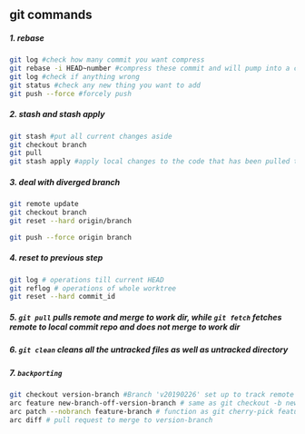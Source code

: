 ## git commands

##### 1. rebase

```bash
git log #check how many commit you want compress
git rebase -i HEAD~number #compress these commit and will pump into a commit vim window, pick the first one and s all the rest, store it and quit, dump into another window, delete all the commit and leave the the most important one and maybe add some new commit
git log #check if anything wrong
git status #check any new thing you want to add
git push --force #forcely push 
```

##### 2. stash and stash apply

```bash
git stash #put all current changes aside 
git checkout branch
git pull
git stash apply #apply local changes to the code that has been pulled to local
```

##### 3. deal with diverged branch

```bash
git remote update
git checkout branch
git reset --hard origin/branch

git push --force origin branch
```

##### 4. reset to previous step

```bash
git log # operations till current HEAD
git reflog # operations of whole worktree
git reset --hard commit_id
```

##### 5. `git pull` pulls remote and merge to work dir, while `git fetch` fetches remote to local commit repo and does not merge to work dir

##### 6. `git clean` cleans all the untracked files as well as untracked directory

##### 7. `backporting` 

```bash
git checkout version-branch #Branch 'v20190226' set up to track remote branch 'v20190226' from 'origin'.
arc feature new-branch-off-version-branch # same as git checkout -b new-branch-off-version-branch
arc patch --nobranch feature-branch # function as git cherry-pick feature-branch, fetch feature-branch commits to version-branch, might have some conflict, just fix it, git add it, and git cherry-pick --continue
arc diff # pull request to merge to version-branch
```



